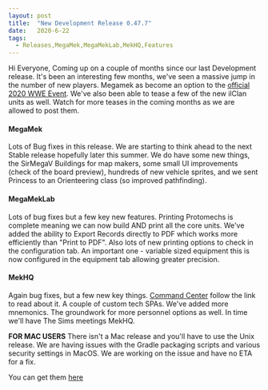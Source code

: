 ```yaml
---
layout: post
title:  "New Development Release 0.47.7"
date:   2020-6-22
tags:
  - Releases,MegaMek,MegaMekLab,MekHQ,Features
---
```

Hi Everyone,
Coming up on a couple of months since our last Development release. It's been an interesting few months, we've seen a massive jump in the number of new players. Megamek as become an option to the [official 2020 WWE Event](https://www.facebook.com/watch/live/?v=1210046066019321&ref=watch_permalink).  We've also been able to tease a few of the new ilClan units as well. Watch for more teases in the coming months as we are allowed to post them.

#### MegaMek

Lots of Bug fixes in this release. We are starting to think ahead to the next Stable release hopefully later this summer. We do have some new things, the SirMegaV Buildings for map makers, some small UI improvements (check of the board preview), hundreds of new vehicle sprites, and we sent Princess to an Orienteering class (so improved pathfinding).

#### MegaMekLab

Lots of bug fixes but a few key new features. Printing Protomechs is complete meaning we can now build AND print all the core units. We've added the ability to Export Records directly to PDF which works more efficiently than "Print to PDF". Also lots of new printing options to check in the configuration tab. An important one - variable sized equipment  this is now configured in the equipment tab allowing greater precision.

#### MekHQ

Again bug fixes, but a few new key things. [Command Center](https://megamek.org/2020/06/02/Command-Center.html) follow the link to read about it. A couple of custom tech SPAs. We've added more mnemonics. The groundwork for more personnel options as well. In time we'll have The Sims meetings MekHQ.

**FOR MAC USERS**
There isn't a Mac release and you'll have to use the Unix release. We are having issues with the Gradle packaging scripts and various security settings in MacOS.  We are working on the issue and have no ETA for a fix.

You can get them [here](https://megamek.org/downloads.html)
